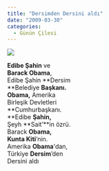 ```yaml
---
title: "Dersimden Dersini aldı"
date: "2009-03-30"
categories: 
  - Günün Çilesi
---
```


**![](/uploads/image/imagesa.jpg)**

**Edibe Şahin** ve  
**Barack Obama**,  
Edibe Şahin **Dersim  
**Belediye **Başkanı.  
Obama,** Amerika  
Birleşik Devletleri  
**Cumhurbaşkanı.  
**Edibe **Şahin,**  
Şeyh **Sait’**in özrü.  
Barack **Obama,  
Kunta Kiti**’nin.  
Amerika **Obama**'dan,  
Türkiye **Dersim**’den  
Dersini aldı
